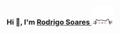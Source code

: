 <div align="left"); background-size: cover; background-position: center; padding: 20px;">
    <h3>Hi 👋, I'm <a href="https://linkedin.com/in/roosoars">Rodrigo Soares </a><img src="cat.webp" width="50"/></h3> 
    <p align="center">
        <a href="https://linkedin.com/in/roosoars"></a>
    </p>
</div>
